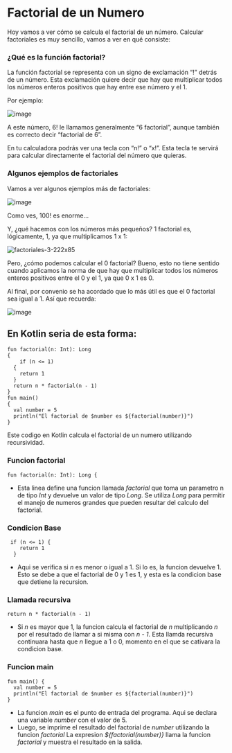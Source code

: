 # Factorial de un Numero

Hoy vamos a ver cómo se calcula el factorial de un número. Calcular factoriales es muy sencillo, vamos a ver en qué consiste:

### ¿Qué es la función factorial?

La función factorial se representa con un signo de exclamación “!” detrás de un número. Esta exclamación quiere decir que hay que multiplicar todos los números enteros positivos que hay entre ese número y el 1.

Por ejemplo:

![image](https://github.com/user-attachments/assets/b1f64314-1287-499c-a130-df7ad13650ee)

A este número, 6! le llamamos generalmente “6 factorial”, aunque también es correcto decir “factorial de 6”.

En tu calculadora podrás ver una tecla con “n!” o “x!”. Esta tecla te servirá para calcular directamente el factorial del número que quieras.

### Algunos ejemplos de factoriales

Vamos a ver algunos ejemplos más de factoriales:

![image](https://github.com/user-attachments/assets/8bdda357-2ab0-4560-9375-67d0925857cc)

Como ves, 100! es enorme…

Y, ¿qué hacemos con los números más pequeños? 1 factorial es, lógicamente, 1, ya que multiplicamos 1 x 1:

![factoriales-3-222x85](https://github.com/user-attachments/assets/039469e5-6e8b-47ba-8e45-ee3836bd7b34)

Pero, ¿cómo podemos calcular el 0 factorial? Bueno, esto no tiene sentido cuando aplicamos la norma de que hay que multiplicar todos los números enteros positivos entre el 0 y el 1, ya que 0 x 1 es 0.

Al final, por convenio se ha acordado que lo más útil es que el 0 factorial sea igual a 1. Así que recuerda:

![image](https://github.com/user-attachments/assets/62c63d48-331a-4e0e-9a0a-5bb3b52137fb)

## En Kotlin seria de esta forma:

~~~
fun factorial(n: Int): Long
{
    if (n <= 1)
  {
    return 1
  }
  return n * factorial(n - 1)
}
fun main()
{
  val number = 5
  println("El factorial de $number es ${factorial(number)}")
}
~~~

Este codigo en Kotlin calcula el factorial de un numero utilizando recursividad.

### Funcion factorial

~~~
fun factorial(n: Int): Long {
~~~

* Esta linea define una funcion llamada _factorial_ que toma un parametro n de tipo _Int_ y devuelve un valor de tipo _Long_. Se utiliza _Long_ para permitir el manejo de numeros grandes que pueden resultar del calculo del factorial.

### Condicion Base

~~~
 if (n <= 1) {
    return 1
  }
~~~

* Aqui se verifica si _n_ es menor o igual a 1. Si lo es, la funcion devuelve 1. Esto se debe a que el factorial de 0 y 1 es 1, y esta es la condicion base que detiene la recursion.

### Llamada recursiva

~~~
return n * factorial(n - 1)
~~~

* Si _n_ es mayor que 1, la funcion calcula el factorial de _n_ multiplicando _n_ por el resultado de llamar a si misma con _n - 1_. Esta llamda recursiva continuara hasta que _n_ llegue a 1 o 0, momento en el que se cativara la condicion base.

### Funcion main

~~~
fun main() {
  val number = 5
  println("El factorial de $number es ${factorial(number)}")
}
~~~

* La funcion _main_ es el punto de entrada del programa. Aqui se declara una variable _number_ con el valor de 5.
* Luego, se imprime el resultado del factorial de _number_ utilizando la funcion _factorial_ La expresion _${factorial(number)}_ llama la funcion _factorial_ y muestra el resultado en la salida. 
